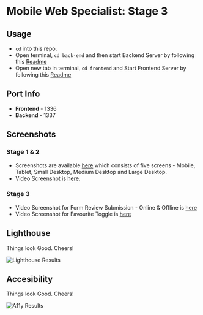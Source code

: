 # Mobile Web Specialist: Stage 3

## Usage

- `cd` into this repo.
- Open terminal, `cd back-end` and then start Backend Server by following this [Readme](./back-end/README.md)
- Open new tab in terminal, `cd frontend` and Start Frontend Server by following this [Readme](./front-end/README.md)

## Port Info

- **Frontend** - 1336
- **Backend** - 1337

## Screenshots

### Stage 1 & 2

- Screenshots are available [here](./frontend/screenshots) which consists of five screens - Mobile, Tablet, Small Desktop, Medium Desktop and Large Desktop.
- Video Screenshot is [here](https://drive.google.com/file/d/1N3OVcf6RgXJ9wEnftVQisd0AWoA06sw-/view).

### Stage 3

- Video Screenshot for Form Review Submission - Online & Offline is [here](https://drive.google.com/file/d/1TjaWdVD_4O8aV1owinWScznPLSyh2b1C/view)
- Video Screenshot for Favourite Toggle is [here](https://drive.google.com/file/d/1mRqjPn61wFDJLAOXDolCB3uPhMaIscII/view)

## Lighthouse

Things look Good. Cheers!

![Lighthouse Results](https://i.imgur.com/Gao7qqv.png "Lighthouse Results")

## Accesibility

Things look Good. Cheers!

![A11y Results](https://i.imgur.com/b4xVzbe.png "A11y Results")
